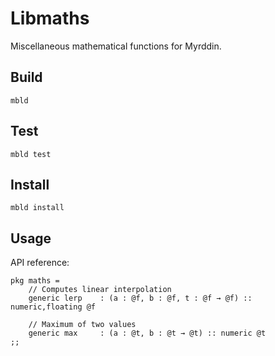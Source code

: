 # Libmaths

Miscellaneous mathematical functions for Myrddin. 

## Build

	mbld

## Test

	mbld test

## Install

	mbld install

## Usage

API reference:

	pkg maths =
		// Computes linear interpolation
		generic lerp	: (a : @f, b : @f, t : @f → @f) :: numeric,floating @f
		
		// Maximum of two values
		generic max		: (a : @t, b : @t → @t) :: numeric @t
	;;

